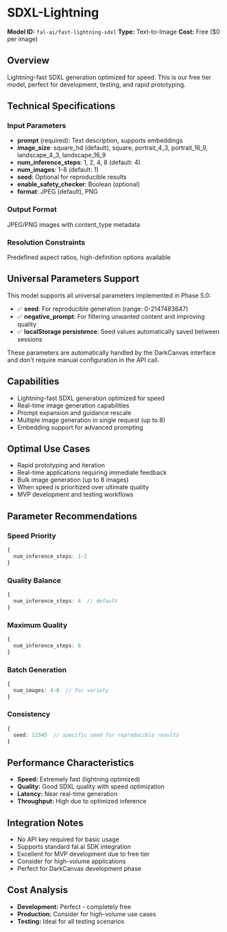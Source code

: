 # SDXL-Lightning

**Model ID:** `fal-ai/fast-lightning-sdxl`
**Type:** Text-to-Image
**Cost:** Free ($0 per image)

## Overview

Lightning-fast SDXL generation optimized for speed. This is our free tier model, perfect for development, testing, and rapid prototyping.

## Technical Specifications

### Input Parameters
- **prompt** (required): Text description, supports embeddings
- **image_size**: square_hd (default), square, portrait_4_3, portrait_16_9, landscape_4_3, landscape_16_9
- **num_inference_steps**: 1, 2, 4, 8 (default: 4)
- **num_images**: 1-8 (default: 1)
- **seed**: Optional for reproducible results
- **enable_safety_checker**: Boolean (optional)
- **format**: JPEG (default), PNG

### Output Format
JPEG/PNG images with content_type metadata

### Resolution Constraints
Predefined aspect ratios, high-definition options available

## Universal Parameters Support

This model supports all universal parameters implemented in Phase 5.0:

- ✅ **seed**: For reproducible generation (range: 0-2147483647)
- ✅ **negative_prompt**: For filtering unwanted content and improving quality
- ✅ **localStorage persistence**: Seed values automatically saved between sessions

These parameters are automatically handled by the DarkCanvas interface and don't require manual configuration in the API call.

## Capabilities

- Lightning-fast SDXL generation optimized for speed
- Real-time image generation capabilities
- Prompt expansion and guidance rescale
- Multiple image generation in single request (up to 8)
- Embedding support for advanced prompting

## Optimal Use Cases

- Rapid prototyping and iteration
- Real-time applications requiring immediate feedback
- Bulk image generation (up to 8 images)
- When speed is prioritized over ultimate quality
- MVP development and testing workflows

## Parameter Recommendations

### Speed Priority
```typescript
{
  num_inference_steps: 1-2
}
```

### Quality Balance
```typescript
{
  num_inference_steps: 4  // default
}
```

### Maximum Quality
```typescript
{
  num_inference_steps: 8
}
```

### Batch Generation
```typescript
{
  num_images: 4-8  // for variety
}
```

### Consistency
```typescript
{
  seed: 12345  // specific seed for reproducible results
}
```

## Performance Characteristics

- **Speed:** Extremely fast (lightning optimized)
- **Quality:** Good SDXL quality with speed optimization
- **Latency:** Near real-time generation
- **Throughput:** High due to optimized inference

## Integration Notes

- No API key required for basic usage
- Supports standard fal.ai SDK integration
- Excellent for MVP development due to free tier
- Consider for high-volume applications
- Perfect for DarkCanvas development phase

## Cost Analysis

- **Development:** Perfect - completely free
- **Production:** Consider for high-volume use cases
- **Testing:** Ideal for all testing scenarios